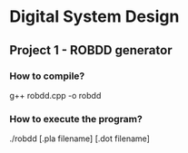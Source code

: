# Digital System Design

## Project 1 - ROBDD generator

### How to compile?

g++ robdd.cpp -o robdd

### How to execute the program?

./robdd [.pla filename] [.dot filename]
